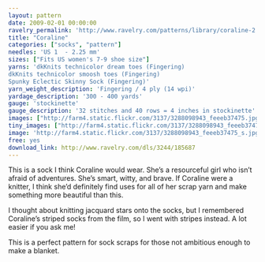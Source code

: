 ```yaml
---
layout: pattern
date: 2009-02-01 00:00:00
ravelry_permalink: 'http://www.ravelry.com/patterns/library/coraline-2'
title: "Coraline"
categories: ["socks", "pattern"]
needles: 'US 1  - 2.25 mm'
sizes: ["Fits US women's 7-9 shoe size"]
yarns: 'dkKnits technicolor dream toes (Fingering)
dkKnits technicolor smoosh toes (Fingering)
Spunky Eclectic Skinny Sock (Fingering)'
yarn_weight_description: 'Fingering / 4 ply (14 wpi)'
yardage_description: '300 - 400 yards'
gauge: 'stockinette'
gauge_description: '32 stitches and 40 rows = 4 inches in stockinette'
images: ["http://farm4.static.flickr.com/3137/3288098943_feeeb37475.jpg", "http://farm4.static.flickr.com/3348/3288916348_148821fa6e.jpg", "http://farm4.static.flickr.com/3373/3288098467_cc9667bcfb.jpg", "http://farm4.static.flickr.com/3169/3288915808_a47c73fc7d.jpg"]
tiny_images: ["http://farm4.static.flickr.com/3137/3288098943_feeeb37475_s.jpg", "http://farm4.static.flickr.com/3348/3288916348_148821fa6e_s.jpg", "http://farm4.static.flickr.com/3373/3288098467_cc9667bcfb_s.jpg", "http://farm4.static.flickr.com/3169/3288915808_a47c73fc7d_s.jpg"]
image: 'http://farm4.static.flickr.com/3137/3288098943_feeeb37475_s.jpg'
free: yes
download_link: http://www.ravelry.com/dls/3244/185687
---
```

<p>This is a sock I think Coraline would wear. She’s a resourceful girl who isn’t afraid of adventures. She’s smart, witty, and brave. If Coraline were a knitter, I think she’d definitely find uses for all of her scrap yarn and make something more beautiful than this.</p>

<p>I thought about knitting jacquard stars onto the socks, but I remembered Coraline’s striped socks from the film, so I went with stripes instead. A lot easier if you ask me!</p>

<p>This is a perfect pattern for sock scraps for those not ambitious enough to make a blanket.</p>
